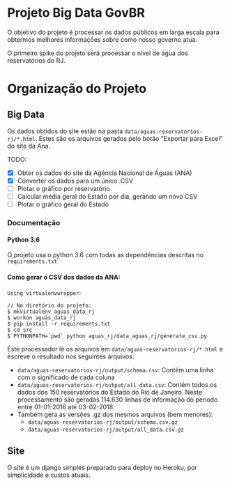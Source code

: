 # Projeto Big Data GovBR

O objetivo do projeto é processar os dados públicos em larga escala para obtermos melhores informações sobre como nosso governo atua.

O primeiro spike do projeto será processar o nível de água dos reservatórios do RJ.

# Organização do Projeto

## Big Data

Os dados obtidos do site estão na pasta `data/aguas-reservatorios-rj/*.html`. Estes são os arquivos gerados pelo botão "Exportar para Excel" do site da Ana.

TODO:

- [x] Obter os dados do site da Agência Nacional de Águas (ANA)
- [x] Converter os dados para um único .CSV
- [ ] Plotar o gráfico por reservatório
- [ ] Calcular média geral do Estado por dia, gerando um novo CSV
- [ ] Plotar o gráfico geral do Estado

### Documentação

#### Python 3.6

O projeto usa o python 3.6 com todas as dependências descritas no `requirements.txt`

#### Como gerar o CSV dos dados da ANA:

`Using virtualenvwrapper`:

```
// No diretório do projeto:
$ mkvirtualenv aguas_data_rj
$ workon aguas_data_rj
$ pip install -r requirements.txt
$ cd src
$ PYTHONPATH=`pwd` python aguas_rj/data_aguas_rj/generate_csv.py
```

Este processador lê os arquivos em `data/aguas-reservatorios-rj/*.html` e escreve o resultado nos seguintes arquivos:

* `data/aguas-reservatorios-rj/output/schema.csv`: Contém uma linha com o significado de cada coluna
* `data/aguas-reservatorios-rj/output/all_data.csv`: Contém todos os dados dos 150 reservatórios do Estado do Rio de Janeiro. Neste processamento são geradas 114.630 linhas de informação do período entre 01-01-2016 até 03-02-2018.
* Também gera as versões .gz dos mesmos arquivos (bem menores):
    - `data/aguas-reservatorios-rj/output/schema.csv.gz`
    - `data/aguas-reservatorios-rj/output/all_data.csv.gz`

## Site

O site é um django simples preparado para deploy no Heroku, por simplicidade e custos atuais.
